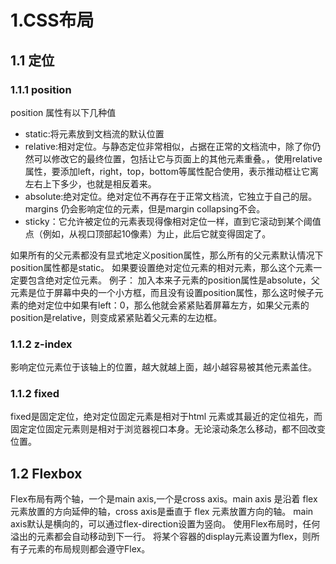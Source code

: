 # 1.CSS布局
## 1.1 定位
### 1.1.1 position
position 属性有以下几种值
- static:将元素放到文档流的默认位置
- relative:相对定位。与静态定位非常相似，占据在正常的文档流中，除了你仍然可以修改它的最终位置，包括让它与页面上的其他元素重叠。，使用relative属性，要添加left，right，top，bottom等属性配合使用，表示推动框让它离左右上下多少，也就是相反着来。
- absolute:绝对定位。绝对定位不再存在于正常文档流，它独立于自己的层。margins 仍会影响定位的元素，但是margin collapsing不会。
- sticky：它允许被定位的元素表现得像相对定位一样，直到它滚动到某个阈值点（例如，从视口顶部起10像素）为止，此后它就变得固定了。

如果所有的父元素都没有显式地定义position属性，那么所有的父元素默认情况下position属性都是static。
如果要设置绝对定位元素的相对元素，那么这个元素一定要包含绝对定位元素。
例子：
加入本来子元素的position属性是absolute，父元素是位于屏幕中央的一个小方框，而且没有设置position属性，那么这时候子元素的绝对定位中如果有left：0，那么他就会紧紧贴着屏幕左方，如果父元素的position是relative，则变成紧紧贴着父元素的左边框。

### 1.1.2 z-index
影响定位元素位于该轴上的位置，越大就越上面，越小越容易被其他元素盖住。

### 1.1.2 fixed
fixed是固定定位，绝对定位固定元素是相对于html 元素或其最近的定位祖先，而固定定位固定元素则是相对于浏览器视口本身。无论滚动条怎么移动，都不回改变位置。

## 1.2 Flexbox

Flex布局有两个轴，一个是main axis,一个是cross axis。main axis 是沿着 flex 元素放置的方向延伸的轴，cross axis是垂直于 flex 元素放置方向的轴。
main axis默认是横向的，可以通过flex-direction设置为竖向。
使用Flex布局时，任何溢出的元素都会自动移动到下一行。
将某个容器的display元素设置为flex，则所有子元素的布局规则都会遵守Flex。
